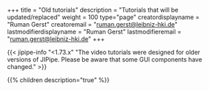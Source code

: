 +++
title = "Old tutorials"
description = "Tutorials that will be updated/replaced"
weight = 100
type="page"
creatordisplayname = "Ruman Gerst"
creatoremail = "ruman.gerst@leibniz-hki.de"
lastmodifierdisplayname = "Ruman Gerst"
lastmodifieremail = "ruman.gerst@leibniz-hki.de"
+++


{{< jipipe-info "<1.73.x" "The video tutorials were designed for older versions of JIPipe. Please be aware that some GUI components have changed." >}}


{{% children description="true" %}}
